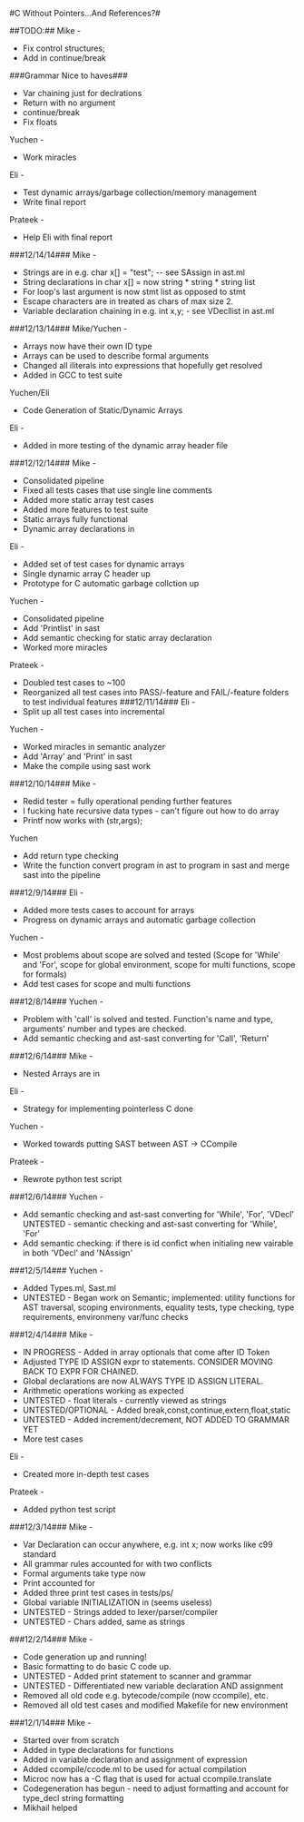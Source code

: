 #C Without Pointers...And References?#

##TODO:##
Mike -
* Fix control structures;
* Add in continue/break

###Grammar Nice to haves### 
* Var chaining just for declrations
* Return with no argument
* continue/break
* Fix floats

Yuchen -
* Work miracles

Eli -
* Test dynamic arrays/garbage collection/memory management
* Write final report

Prateek -
* Help Eli with final report

###12/14/14###
Mike - 
* Strings are in e.g. char x[] = "test"; -- see SAssign in ast.ml
* String declarations in char x[] = now string * string * string list
* For loop's last argument is now stmt list as opposed to stmt
* Escape characters are in treated as chars of max size 2.
* Variable declaration chaining in e.g. int x,y; - see VDecllist in ast.ml

###12/13/14###
Mike/Yuchen -
* Arrays now have their own ID type
* Arrays can be used to describe formal arguments
* Changed all iliterals into expressions that hopefully get resolved
* Added in GCC to test suite

Yuchen/Eli
* Code Generation of Static/Dynamic Arrays

Eli -
* Added in more testing of the dynamic array header file

###12/12/14###
Mike -
* Consolidated pipeline
* Fixed all tests cases that use single line comments
* Added more static array test cases
* Added more features to test suite
* Static arrays fully functional
* Dynamic array declarations in

Eli -
* Added set of test cases for dynamic arrays
* Single dynamic array C header up
* Prototype for C automatic garbage collction up

Yuchen -
* Consolidated pipeline
* Add 'Printlist' in sast
* Add semantic checking for static array declaration
* Worked more miracles

Prateek -
* Doubled test cases to ~100
* Reorganized all test cases into PASS/-feature and FAIL/-feature folders to test individual features
###12/11/14###
Eli -
* Split up all test cases into incremental

Yuchen -
* Worked miracles in semantic analyzer
* Add 'Array' and 'Print' in sast
* Make the compile using sast work

###12/10/14###
Mike -
* Redid tester = fully operational pending further features
* I fucking hate recursive data types - can't figure out how to do array
* Printf now works with (str,args);

Yuchen
* Add return type checking
* Write the function convert program in ast to program in sast and merge sast into the pipeline

###12/9/14###
Eli -
* Added more tests cases to account for arrays
* Progress on dynamic arrays and automatic garbage collection

Yuchen -
* Most problems about scope are solved and tested (Scope for 'While' and 'For', scope for global environment, scope for multi functions, scope for formals)
* Add test cases for scope and multi functions

###12/8/14###
Yuchen -
* Problem with 'call' is solved and tested. Function's name and type, arguments' number and types are checked.
* Add semantic checking and ast-sast converting for 'Call', 'Return'


###12/6/14###
Mike -
* Nested Arrays are in

Eli -
* Strategy for implementing pointerless C done

Yuchen - 
* Worked towards putting SAST between AST -> CCompile

Prateek - 
* Rewrote python test script

###12/6/14###
Yuchen - 
* Add semantic checking and ast-sast converting for 'While', 'For', 'VDecl' 
  UNTESTED - semantic checking and ast-sast converting for 'While', 'For'
* Add semantic checking: if there is id confict when initialing new vairable in both 'VDecl' and 'NAssign'

###12/5/14###
Yuchen -
* Added Types.ml, Sast.ml
* UNTESTED - Began work on Semantic; implemented: utility functions for AST traversal, scoping environments, equality tests, type checking, type requirements, environmeny var/func checks

###12/4/14###
Mike -
* IN PROGRESS - Added in array optionals that come after ID Token
* Adjusted TYPE ID ASSIGN expr to statements. CONSIDER MOVING BACK TO EXPR FOR CHAINED.
* Global declarations are now ALWAYS TYPE ID ASSIGN LITERAL.
* Arithmetic operations working as expected
* UNTESTED - float literals - currently viewed as strings
* UNTESTED/OPTIONAL - Added break,const,continue,extern,float,static 
* UNTESTED - Added increment/decrement, NOT ADDED TO GRAMMAR YET
* More test cases

Eli -
* Created more in-depth test cases 

Prateek -
* Added python test script

###12/3/14###
Mike -
* Var Declaration can occur anywhere, e.g. int x; now works like c99 standard
* All grammar rules accounted for with two conflicts
* Formal arguments take type now
* Print accounted for
* Added three print test cases in tests/ps/
* Global variable INITIALIZATION in (seems useless)
* UNTESTED - Strings added to lexer/parser/compiler
* UNTESTED - Chars added, same as strings

###12/2/14###
Mike - 	
* Code generation up and running!
* Basic formatting to do basic C code up.
* UNTESTED - Added print statement to scanner and grammar
* UNTESTED - Differentiated new variable declaration AND assignment
* Removed all old code e.g. bytecode/compile (now ccompile), etc.
* Removed all old test cases and modified Makefile for new environment


###12/1/14###
Mike -  
* Started over from scratch
* Added in type declarations for functions
* Added in variable declaration and assignment of expression
* Added ccompile/ccode.ml to be used for actual compilation
* Microc now has a -C flag that is used for actual ccompile.translate
* Codegeneration has begun - need to adjust formatting and account for type_decl string formatting
* Mikhail helped
